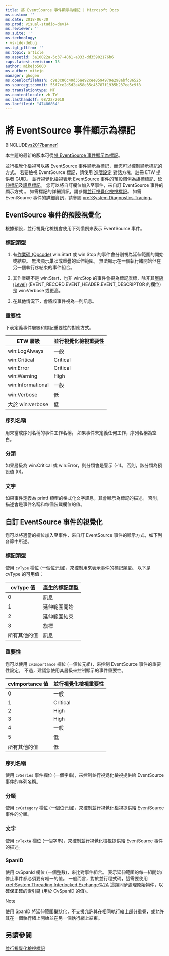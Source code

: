```yaml
---
title: 將 EventSource 事件顯示為標記 | Microsoft Docs
ms.custom: ''
ms.date: 2018-06-30
ms.prod: visual-studio-dev14
ms.reviewer: ''
ms.suite: ''
ms.technology:
- vs-ide-debug
ms.tgt_pltfrm: ''
ms.topic: article
ms.assetid: 3a10022a-5c37-48b1-a833-dd35902176b6
caps.latest.revision: 15
author: mikejo5000
ms.author: mikejo
manager: ghogen
ms.openlocfilehash: c9e3c86c40d35ae92cee8594979e298abfc8652b
ms.sourcegitcommit: 55f7ce2d5d2e458e35c45787f1935b237ee5c9f8
ms.translationtype: MT
ms.contentlocale: zh-TW
ms.lasthandoff: 08/22/2018
ms.locfileid: "47486864"
---
```

# <a name="visualizing-eventsource-events-as-markers"></a>將 EventSource 事件顯示為標記
[!INCLUDE[vs2017banner](../includes/vs2017banner.md)]

本主題的最新的版本可從[將 EventSource 事件顯示為標記](https://docs.microsoft.com/visualstudio/profiling/visualizing-eventsource-events-as-markers)。  
  
並行視覺化檢視可以將 EventSource 事件顯示為標記，而您可以控制顯示標記的方式。 若要檢視 EventSource 標記，請使用 [進階設定](../profiling/advanced-settings-dialog-box-concurrency-visualizer.md) 對話方塊，註冊 ETW 提供者 GUID。 並行視覺化檢視表示 EventSource 事件的預設慣例為[旗標標記](../profiling/flag-markers.md)、[延伸標記](../profiling/span-markers.md)及[訊息標記](../profiling/message-markers.md)。 您可以將自訂欄位加入至事件，來自訂 EventSource 事件的顯示方式 。 如需標記的詳細資訊，請參閱[並行視覺化檢視標記](../profiling/concurrency-visualizer-markers.md)。 如需 EventSource 事件的詳細資訊，請參閱 <xref:System.Diagnostics.Tracing>。  
  
## <a name="default-visualization-of-eventsource-events"></a>EventSource 事件的預設視覺化  
 根據預設，並行視覺化檢視會使用下列慣例來表示 EventSource 事件。  
  
### <a name="marker-type"></a>標記類型  
  
1.  有[作業碼 (Opcode)](http://msdn.microsoft.com/en-us/d97953df-669b-4c55-b1a8-925022b339b7) win:Start 或 win:Stop 的事件會分別視為延伸範圍的開始或結束。  無法顯示巢狀或重疊的延伸範圍。 無法顯示在一個執行緒開始但在另一個執行序結束的事件組合。  
  
2.  其作業碼不是 win:Start，也非 win:Stop 的事件會視為標記旗標，除非其[層級 (Level)](http://msdn.microsoft.com/en-us/dfa4e0a9-4d89-4f50-aef9-1dae0dc11726) (EVENT_RECORD.EVENT_HEADER.EVENT_DESCRIPTOR 的欄位) 是 win:Verbose 或更高。  
  
3.  在其他情況下，會將該事件視為一則訊息。  
  
### <a name="importance"></a>重要性  
 下表定義事件層級和標記重要性的對應方式。  
  
|ETW 層級|並行視覺化檢視重要性|  
|---------------|---------------------------------------|  
|win:LogAlways|一般|  
|win:Critical|Critical|  
|win:Error|Critical|  
|win:Warning|High|  
|win:Informational|一般|  
|win:Verbose|低|  
|大於 win:verbose|低|  
  
### <a name="series-name"></a>序列名稱  
 用來當成序列名稱的事件工作名稱。 如果事件未定義任何工作，序列名稱為空白。  
  
### <a name="category"></a>分類  
 如果層級為 win:Critical 或 win:Error，則分類會是警示 (-1)。 否則，該分類為預設值 (0)。  
  
### <a name="text"></a>文字  
 如果事件定義為 printf 類型的格式化文字訊息，其會顯示為標記的描述。 否則，描述會是事件名稱和每個裝載欄位的值。  
  
## <a name="customizing-visualization-of-eventsource-events"></a>自訂 EventSource 事件的視覺化  
 您可以將適當的欄位加入至事件，來自訂 EventSource 事件的顯示方式，如下列各節中所述。  
  
### <a name="marker-type"></a>標記類型  
 使用 `cvType` 欄位 (一個位元組)，來控制用來表示事件的標記類型。 以下是 cvType 的可用值︰  
  
|cvType 值|產生的標記類型|  
|------------------|---------------------------|  
|0|訊息|  
|1|延伸範圍開始|  
|2|延伸範圍結束|  
|3|旗標|  
|所有其他的值|訊息|  
  
### <a name="importance"></a>重要性  
 您可以使用 `cvImportance` 欄位 (一個位元組)，來控制 EventSource 事件的重要性設定。 不過，建議您使用其層級來控制顯示的事件重要性。  
  
|cvImportance 值|並行視覺化檢視重要性|  
|------------------------|---------------------------------------|  
|0|一般|  
|1|Critical|  
|2|High|  
|3|High|  
|4|一般|  
|5|低|  
|所有其他的值|低|  
  
### <a name="series-name"></a>序列名稱  
 使用 `cvSeries` 事件欄位 (一個字串)，來控制並行視覺化檢視提供給 EventSource 事件的序列名稱。  
  
### <a name="category"></a>分類  
 使用 `cvCategory` 欄位 (一個位元組)，來控制並行視覺化檢視提供給 EventSource 事件的分類。  
  
### <a name="text"></a>文字  
 使用 `cvTextW` 欄位 (一個字串)，來控制並行視覺化檢視提供給 EventSource 事件的描述。  
  
### <a name="spanid"></a>SpanID  
 使用 cvSpanId 欄位 (一個整數)，來比對事件組合。 表示延伸範圍的每一組開始/停止事件都必須要有唯一的值。 一般而言，對於並行程式碼，這需要使用 <xref:System.Threading.Interlocked.Exchange%2A> 這類同步處理原始物件，以確保正確的索引鍵 (用於 CvSpanID 的值)。  
  
> [!NOTE]
>  使用 SpanID 將延伸範圍巢狀化，不支援允許其在相同執行緒上部分重疊，或允許其在一個執行緒上開始並在另一個執行緒上結束。  
  
## <a name="see-also"></a>另請參閱  
 [並行視覺化檢視標記](../profiling/concurrency-visualizer-markers.md)



